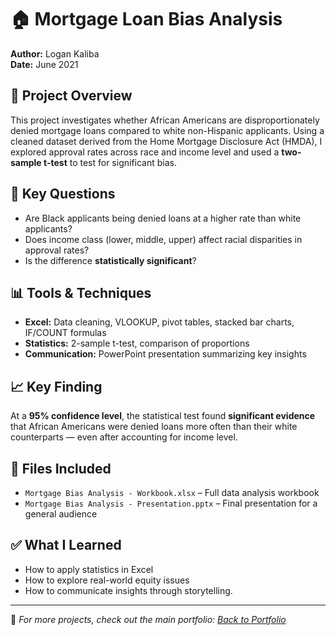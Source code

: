 # 🏠 Mortgage Loan Bias Analysis
**Author:** Logan Kaliba  
**Date:** June 2021  

## 📌 Project Overview
This project investigates whether African Americans are disproportionately denied mortgage loans compared to white non-Hispanic applicants. Using a cleaned dataset derived from the Home Mortgage Disclosure Act (HMDA), I explored approval rates across race and income level and used a **two-sample t-test** to test for significant bias.

## 🧠 Key Questions
- Are Black applicants being denied loans at a higher rate than white applicants?
- Does income class (lower, middle, upper) affect racial disparities in approval rates?
- Is the difference **statistically significant**?

## 📊 Tools & Techniques
- **Excel:** Data cleaning, VLOOKUP, pivot tables, stacked bar charts, IF/COUNT formulas  
- **Statistics:** 2-sample t-test, comparison of proportions  
- **Communication:** PowerPoint presentation summarizing key insights

## 📈 Key Finding
At a **95% confidence level**, the statistical test found **significant evidence** that African Americans were denied loans more often than their white counterparts — even after accounting for income level.

## 📁 Files Included
- `Mortgage Bias Analysis - Workbook.xlsx` – Full data analysis workbook    
- `Mortgage Bias Analysis - Presentation.pptx` – Final presentation for a general audience

## ✅ What I Learned
- How to apply statistics in Excel
- How to explore real-world equity issues
- How to communicate insights through storytelling.

---

📌 *For more projects, check out the main portfolio: [Back to Portfolio](../README.md)*
